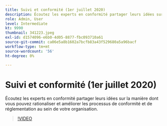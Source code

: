 ```yaml
---
title: Suivi et conformité (1er juillet 2020)
description: Écoutez les experts en conformité partager leurs idées sur la manière dont vous pouvez rationaliser et améliorer les processus de conformité et de réglementation au sein de votre organisation.
role: Admin, User
level: Intermediate
kt: 9990
thumbnail: 341223.jpeg
exl-id: d1574096-e6b0-4d05-8877-fbc093710a61
source-git-commit: ca06e5a8b1602a7bcfb83a43f529680a5a96bacf
workflow-type: tm+mt
source-wordcount: '56'
ht-degree: 0%

---
```


# Suivi et conformité (1er juillet 2020)

Écoutez les experts en conformité partager leurs idées sur la manière dont vous pouvez rationaliser et améliorer les processus de conformité et de réglementation au sein de votre organisation.

>[!VIDEO](https://video.tv.adobe.com/v/341223/?quality=12&learn=on)
